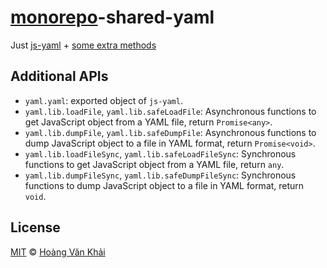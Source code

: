# [monorepo](https://git.io/vhoXX)-shared-yaml

Just [js-yaml](https://git.io/5UpxBw) + [some extra methods](additional-apis)

## Additional APIs

* `yaml.yaml`: exported object of `js-yaml`.
* `yaml.lib.loadFile`, `yaml.lib.safeLoadFile`: Asynchronous functions to get JavaScript object from a YAML file, return `Promise<any>`.
* `yaml.lib.dumpFile`, `yaml.lib.safeDumpFile`: Asynchronous functions to dump JavaScript object to a file in YAML format, return `Promise<void>`.
* `yaml.lib.loadFileSync`, `yaml.lib.safeLoadFileSync`: Synchronous functions to get JavaScript object from a YAML file, return `any`.
* `yaml.lib.dumpFileSync`, `yaml.lib.safeDumpFileSync`: Synchronous functions to dump JavaScript object to a file in YAML format, return `void`.

## License

[MIT](https://git.io/vhaEz) © [Hoàng Văn Khải](https://github.com/KSXGitHub)
